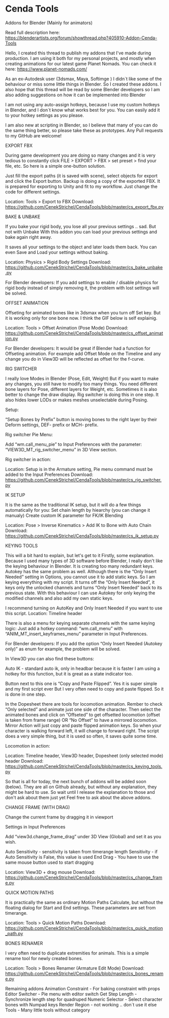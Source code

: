 # Cenda Tools
Addons for Blender (Mainly for animators)

Read full description here:
https://blenderartists.org/forum/showthread.php?405910-Addon-Cenda-Tools




Hello, I created this thread to publish my addons that I've made during production. I am using it both for my personal projects, and mostly when creating animations for our latest game Planet Nomads. You can check it here: https://www.planet-nomads.com/

As an ex-Autodesk user (3dsmax, Maya, Softimge ) I didn`t like some of the behaviour or miss some little things in Blender. So I created these addons. I also hope that this thread will be read by some Blender developers so I am also adding suggestions on how it can be implemented into Blender 

I am not using any auto-assign hotkeys, because I use my custom hotkeys in Blender, and I don`t know what works best for you. You can easily add it to your hotkey settings as you please.

I am also new at scripting in Blender, so I believe that many of you can do the same thing better, so please take these as prototypes. Any Pull requests to my GitHub are welcome!


EXPORT FBX

During game development you are doing so many changes and it is very tedious to constantly click FILE > EXPORT > FBX > set preset > find your file, etc. So here is a simple one-button solution.

Just fill the export paths (it is saved with scene), select objects for export and click the Export button. Backup is doing a copy of the exported FBX. It is prepared for exporting to Unity and fit to my workflow. Just change the code for different settings.

Location: Tools > Export to FBX 
Download: https://github.com/CenekStrichel/CendaTools/blob/master/cs_export_fbx.py


BAKE & UNBAKE

If you bake your rigid body, you lose all your previous settings .. sad. But not with Unbake  With this addon you can load your previous settings and bake again right away.

It saves all your settings to the object and later loads them back. You can even Save and Load your settings without baking.



Location: Physics > Rigid Body Settings
Download: https://github.com/CenekStrichel/CendaTools/blob/master/cs_bake_unbake.py

For Blender developers:
If you add settings to enable / disable physics for rigid body instead of simply removing it, the problem with lost settings will be solved.




OFFSET ANIMATION

Offseting for animated bones like in 3dsmax when you turn off Set key. But it is working only for one bone now. I think the GIF below is self explainig.


Location: Tools > Offset Animation (Pose Mode)
Download: https://github.com/CenekStrichel/CendaTools/blob/master/cs_offset_animation.py

For Blender developers:
It would be great if Blender had a function for Offseting animation. For example add Offset Mode on the Timeline and any change you do in View3D will be reflected as offset for the f-curve.


RIG SWITCHER

I really love Modes in Blender (Pose, Edit, Weight) But if you want to make any changes, you still have to modify too many things. You need different bone layers for Pose, different layers for Weight, etc. Sometimes it is also better to change the draw display. Rig switcher is doing this in one step. It also hides lower LODs or makes meshes unselectable during Posing.

Setup:

“Setup Bones by Prefix” button is moving bones to the right layer by their Deform settings, DEF- prefix or MCH- prefix.

Rig switcher Pie Menu:

Add “wm.call_menu_pie” to Input Preferences with the parameter: “VIEW3D_MT_rig_switcher_menu” in 3D View section.

Rig switcher in action:



Location: Setup is in the Armature setting, Pie menu command must be added to the Input Preferences
Download: https://github.com/CenekStrichel/CendaTools/blob/master/cs_rig_switcher.py


IK SETUP

It is the same as the traditional IK setup, but it will do a few things automatically for you:
Set chain length by hiearchy (you can change it manualy)
Create custom IK parameter for FK/IK Blending



Location: Pose > Inverse Kinematics > Add IK to Bone with Auto Chain
Download: https://github.com/CenekStrichel/CendaTools/blob/master/cs_ik_setup.py


KEYING TOOLS

This will a bit hard to explain, but let's get to it  Firstly, some explanation. Because I used many types of 3D software before Blender, I really don't like the keying behaviour in Blender. It is creating too many redundant keys. Autokey has the same problem as well. Although there is the “Only Insert Needed” setting in Options, you cannot use it to add static keys. So I am keying everything with my script. It turns off the “Only Insert Needed”, it keys only the unlocked channels and turns “Only Insert Needed” back to its previous state. With this behaviour I can use Autokey for only keying the modified channels and also add my own static keys.

I recommend turning on AutoKey and Only Insert Needed if you want to use this script.
Location: Timeline header



There is also a menu for keying separate channels with the same keying logic:
Just add a hotkey command: “wm.call_menu” with “ANIM_MT_insert_keyframes_menu” parameter in Input Preferences.



For Blender developers:
If you add the option “Only Insert Needed (Autokey only)” as enum for example, the problem will be solved.

In View3D you can also find these buttons:

Auto IK - standard auto ik, only in headbar because it is faster  I am using a hotkey for this function, but it is great as a state indicator too.

Button next to this one is “Copy and Paste Flipped”. Yes it is super simple and my first script ever  But I very often need to copy and paste flipped. So it is done in one step.

In the Dopesheet there are tools for locomotion animation. Rember to check “Only selected” and animate just one side of the character. Then select the animated bones and click on “Offseted” to get offsetted locomotion (offset is taken from frame range) OR “No Offset” to have a mirrored locomotion.
Mirror Action will just copy and paste flipped animation keys. So when your character is walking forward left, it will change to forward right. The script does a very simple thing, but it is used so often, it saves quite some time.



Locomotion in action:


Location: Timeline header, View3D header, Dopesheet (only selected mode) header
Download: https://github.com/CenekStrichel/CendaTools/blob/master/cs_keying_tools.py

So that is all for today, the next bunch of addons will be added soon (below). They are all on Github already, but without any explanation, they might be hard to use. So wait until I release the explanation to those and don't ask about them just yet  Feel free to ask about the above addons.


CHANGE FRAME (WITH DRAG)

Change the current frame by dragging it in viewport



Settings in Input Preferences



Add “view3d.change_frame_drag” under 3D View (Global) and set it as you wish.

Auto Sensitivity - sensitivity is taken from timerange length
Sensitivity - if Auto Sensitivity is False, this value is used
End Drag - You have to use the same mouse button used to start dragging

Location: View3D + drag mouse
Download: https://github.com/CenekStrichel/CendaTools/blob/master/cs_change_frame.py


QUICK MOTION PATHS

It is practically the same as ordinary Motion Paths Calculate, but without the floating dialog for Start and End settings. These parameters are set from timerange. 



Location: Tools > Quick Motion Paths
Download: https://github.com/CenekStrichel/CendaTools/blob/master/cs_quick_motion_path.py


BONES RENAMER

I very often need to duplicate extremities for animals. This is a simple rename tool for newly created bones.



Location: Tools > Bones Renamer (Armature Edit Mode)
Download: https://github.com/CenekStrichel/CendaTools/blob/master/cs_bones_rename.py


Remaining addons
Animation Constraint - For baking constraint with props
Editor Switcher - Pie menu with editor switch
Get Step Length - Synchronize length step for quadruped
Numeric Selector - Select character bones with Numpad keys
Render Region - not working .. don`t use it else 
Tools - Many little tools without category
